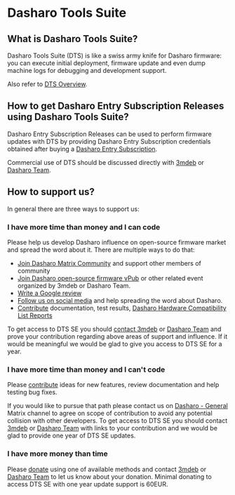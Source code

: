 # Dasharo Tools Suite

## What is Dasharo Tools Suite?

Dasharo Tools Suite (DTS) is like a swiss army knife for Dasharo firmware: you
can execute initial deployment, firmware update and even dump machine logs for
debugging and development support.

Also refer to [DTS Overview](../dasharo-tools-suite/overview.md).

## How to get Dasharo Entry Subscription Releases using Dasharo Tools Suite?

Dasharo Entry Subscription Releases can be used to perform firmware updates
with DTS by providing Dasharo Entry Subscription credentials obtained after
buying a [Dasharo Entry Subscription](../ways-you-can-help-us.md#become-a-dasharo-entry-subscription-subscriber).

Commercial use of DTS should be discussed directly with
[3mdeb](mailto:leads@3mdeb.com) or [Dasharo Team](mailto:contact@dasharo.com).

## How to support us?

In general there are three ways to support us:

### I have more time than money and I can code

Please help us develop Dasharo influence on open-source firmware market and
spread the word about it. There are multiple ways to do that:

* [Join Dasharo Matrix
  Community](../ways-you-can-help-us.md#join-dasharo-matrix-community) and
  support other members of community
* [Join Dasharo open-source firmware
  vPub](../ways-you-can-help-us.md#join-dasharo-open-source-firmware-vpub) or
  other related event organized by 3mdeb or Dasharo Team.
* [Write a Google review](../ways-you-can-help-us.md#write-a-google-review)
* [Follow us on social
  media](../ways-you-can-help-us.md#follow-us-on-social-media) and help
  spreading the word about Dasharo.
* [Contribute](../ways-you-can-help-us.md#contribute-through-github)
  documentation, test results, [Dasharo Hardware Compatibility List
  Reports](https://docs.dasharo.com/dasharo-tools-suite/documentation/#hcl-report)

To get access to DTS SE you should [contact 3mdeb](mailto:leads@3mdeb.com) or
[Dasharo Team](mailto:contact@dasharo.com) and prove your contribution
regarding above areas of support and influence. If it would be meaningful we
would be glad to give you access to DTS SE for a year.

### I have more time than money and I can't code

Please [contribute](../ways-you-can-help-us.md#contribute-through-github)
ideas for new features, review documentation and help testing bug fixes.

If you would like to pursue that path please contact us on [Dasharo -
General](https://matrix.to/#/#dasharo-general:matrix.org) Matrix channel to
agree on scope of contribution to avoid any potential collision with other
developers. To get access to DTS SE you should contact
[3mdeb](mailto:leads@3mdeb.com) or [Dasharo Team](mailto:contact@dasharo.com)
with links to your contribution and we would be glad to provide one year of DTS
SE updates.

### I have more money than time

Please [donate](../ways-you-can-help-us.md#donate-money) using one of
available methods and contact [3mdeb](mailto:leads@3mdeb.com) or [Dasharo
Team](mailto:contact@dasharo.com) to let us know about your donation. Minimal
donating to access DTS SE with one year update support is 60EUR.
